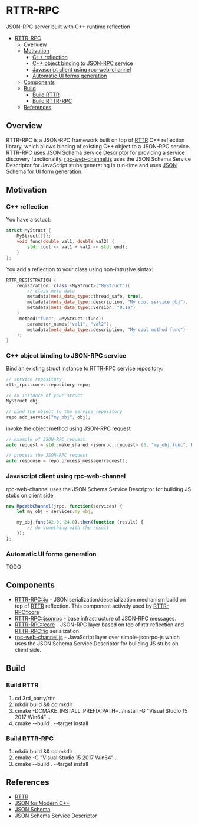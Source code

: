 # RTTR-RPC
JSON-RPC server built with C++ runtime reflection

- [RTTR-RPC](#rttr-rpc)
  - [Overview](#overview)
  - [Motivation](#motivation)
    - [C++ reflection](#c-reflection)
    - [C++ object binding to JSON-RPC service](#c-object-binding-to-json-rpc-service)
    - [Javascript client using rpc-web-channel](#javascript-client-using-rpc-web-channel)
    - [Automatic UI forms generation](#automatic-ui-forms-generation)
  - [Components](#components)
  - [Build](#build)
    - [Build RTTR](#build-rttr)
    - [Build RTTR-RPC](#build-rttr-rpc)
  - [References](#references)


## Overview
RTTR-RPC is a JSON-RPC framework built on top of [RTTR](http://rttr.org) C++ reflection library, which allows binding of existing C++ object to a JSON-RPC service. RTTR-RPC uses [JSON Schema Service Descriptor](https://jsonrpc.org/historical/) for providing a service discovery functionality. [rpc-web-channel.js](https://github.com/kdeyev/rpc-web-channel) uses the JSON Schema Service Descriptor for  JavaScript stubs generating in run-time and uses [JSON Schema](https://json-schema.org) for UI form generation.

## Motivation

### C++ reflection
You have a sctuct:
~~~~~~~~~~~c++
struct MyStruct {
    MyStruct(){};
    void func(double val1, double val2) {
        std::cout << val1 + val2 << std::endl;
    }
};
~~~~~~~~~~~
You add a reflection to your class using non-intrusive sintax:
~~~~~~~~~~~c++
RTTR_REGISTRATION {
    registration::class_<MyStruct>("MyStruct")(
        // class meta data
        metadata(meta_data_type::thread_safe, true), 
        metadata(meta_data_type::description, "My cool service obj"), 
        metadata(meta_data_type::version, "0.1a")
    )
    .method("func", &MyStruct::func)(
        parameter_names("val1", "val2"), 
        metadata(meta_data_type::description, "My cool method func")
    );
}
~~~~~~~~~~~
### C++ object binding to JSON-RPC service
Bind an existing struct instance to RTTR-RPC service repository:
~~~~~~~~~~~c++
// service repository
rttr_rpc::core::repository repo;

// an instance of your struct
MyStruct obj;

// bind the object to the service repository
repo.add_service("my_obj", obj);
~~~~~~~~~~~

invoke the object method using JSON-RPC request
~~~~~~~~~~~c++
// example of JSON-RPC request
auto request = std::make_shared <jsonrpc::request> (3, "my_obj.func", R"({"val1": 42.0, "val2": 24.0)");

// process the JSON-RPC request
auto response = repo.process_message(request);
~~~~~~~~~~~
### Javascript client using rpc-web-channel
rpc-web-channel uses the JSON Schema Service Descriptor for building JS stubs on client side
~~~~~~~~~~~javascript
new RpcWebChannel(jrpc, function(services) {
    let my_obj = services.my_obj;

    my_obj.func(42.0, 24.0).then(function (result) {
        // do something with the result
    });
};
~~~~~~~~~~~
### Automatic UI forms generation
TODO

## Components

* [RTTR-RPC::io](https://github.com/kdeyev/rttr_rpc/tree/master/src/io) - JSON serialization/deserialization mechanism build on top of [RTTR](http://rttr.org) reflection. This component actively used by [RTTR-RPC::core](https://github.com/kdeyev/rttr_rpc/tree/master/src/core)
* [RTTR-RPC::jsonrpc](https://github.com/kdeyev/rttr_rpc/tree/master/src/jsonrpc) - base infrastructure of JSON-RPC messages.
 * [RTTR-RPC::core](https://github.com/kdeyev/rttr_rpc/tree/master/src/core) - JSON-RPC layer based on top of rttr reflection and [RTTR-RPC::io](https://github.com/kdeyev/rttr_rpc/tree/master/src/io) serialization 
* [rpc-web-channel.js](https://github.com/kdeyev/rpc-web-channel) - JavaScript layer over simple-jsonrpc-js which uses the JSON Schema Service Descriptor for building JS stubs on client side. 

## Build
### Build RTTR 
1. cd 3rd_party/rttr
2. mkdir build && cd mkdir
3. cmake -DCMAKE_INSTALL_PREFIX:PATH=../install -G "Visual Studio 15 2017 Win64" ..
4. cmake --build . --target install

### Build RTTR-RPC
1. mkdir build && cd mkdir
2. cmake -G "Visual Studio 15 2017 Win64" ..
3. cmake --build . --target install

## References
* [RTTR](http://rttr.org)
* [JSON for Modern C++](https://github.com/nlohmann/json)
* [JSON Schema](https://json-schema.org)
* [JSON Schema Service Descriptor](https://jsonrpc.org/historical/)